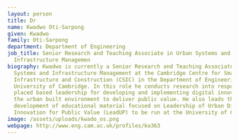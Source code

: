 ```yaml
---
layout: person
title: Dr
name: Kwadwo Oti-Sarpong
given: Kwadwo
family: Oti-Sarpong
department: Department of Engineering
job_title: Senior Research and Teaching Associate in Urban Systems and
  Infrastructure Managemen
biography: Kwadwo is currently a Senior Research and Teaching Associate in Urban
  Systems and Infrastructure Management at the Cambridge Centre for Smart
  Infrastructure and Construction (CSIC) in the Department of Engineering,
  University of Cambridge. In this role he conducts research into responsible
  placed based leadership for developing and implementing digital innovations in
  the urban built environment to deliver public value. He also leads the
  development of educational material focused on Leadership of Urban Digital
  Innovation for Public Value (LeadUP) to be run at the University of Cambridge.
image: /assets/uploads/kwado_os.png
webpage: http://www.eng.cam.ac.uk/profiles/ko363
---
```


